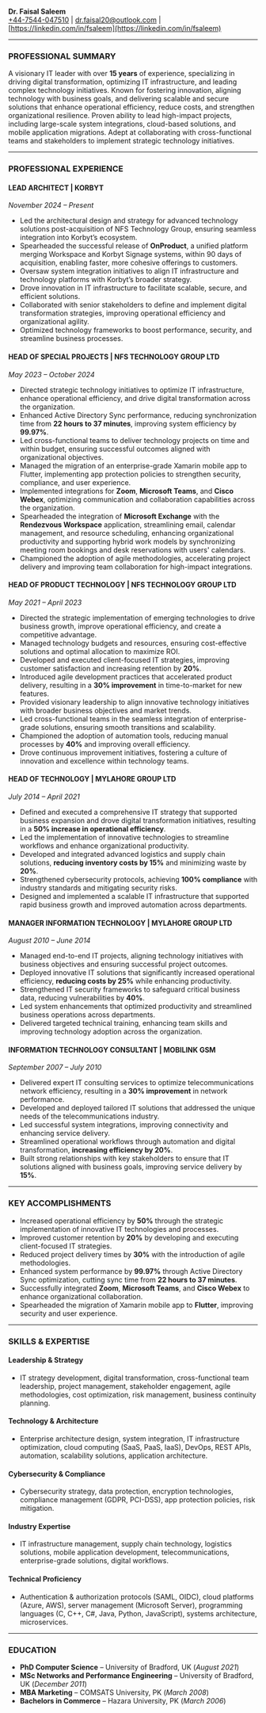 
**Dr. Faisal Saleem**  
[+44-7544-047510](tel:+44-7544-047510) | [dr.faisal20@outlook.com](mailto:dr.faisal20@outlook.com) | [https://linkedin.com/in/fsaleem](https://linkedin.com/in/fsaleem)

----------

### **PROFESSIONAL SUMMARY**

A visionary IT leader with over **15 years** of experience, specializing in driving digital transformation, optimizing IT infrastructure, and leading complex technology initiatives. Known for fostering innovation, aligning technology with business goals, and delivering scalable and secure solutions that enhance operational efficiency, reduce costs, and strengthen organizational resilience. Proven ability to lead high-impact projects, including large-scale system integrations, cloud-based solutions, and mobile application migrations. Adept at collaborating with cross-functional teams and stakeholders to implement strategic technology initiatives.

----------

### **PROFESSIONAL EXPERIENCE**

#### **LEAD ARCHITECT | KORBYT**

_November 2024 – Present_

-   Led the architectural design and strategy for advanced technology solutions post-acquisition of NFS Technology Group, ensuring seamless integration into Korbyt’s ecosystem.
-   Spearheaded the successful release of **OnProduct**, a unified platform merging Workspace and Korbyt Signage systems, within 90 days of acquisition, enabling faster, more cohesive offerings to customers.
-   Oversaw system integration initiatives to align IT infrastructure and technology platforms with Korbyt’s broader strategy.
-   Drove innovation in IT infrastructure to facilitate scalable, secure, and efficient solutions.
-   Collaborated with senior stakeholders to define and implement digital transformation strategies, improving operational efficiency and organizational agility.
-   Optimized technology frameworks to boost performance, security, and streamline business processes.

#### **HEAD OF SPECIAL PROJECTS | NFS TECHNOLOGY GROUP LTD**

_May 2023 – October 2024_

-   Directed strategic technology initiatives to optimize IT infrastructure, enhance operational efficiency, and drive digital transformation across the organization.
-   Enhanced Active Directory Sync performance, reducing synchronization time from **22 hours to 37 minutes**, improving system efficiency by **99.97%**.
-   Led cross-functional teams to deliver technology projects on time and within budget, ensuring successful outcomes aligned with organizational objectives.
-   Managed the migration of an enterprise-grade Xamarin mobile app to Flutter, implementing app protection policies to strengthen security, compliance, and user experience.
-   Implemented integrations for **Zoom**, **Microsoft Teams**, and **Cisco Webex**, optimizing communication and collaboration capabilities across the organization.
-   Spearheaded the integration of **Microsoft Exchange** with the **Rendezvous Workspace** application, streamlining email, calendar management, and resource scheduling, enhancing organizational productivity and supporting hybrid work models by synchronizing meeting room bookings and desk reservations with users' calendars.
-   Championed the adoption of agile methodologies, accelerating project delivery and improving team collaboration for high-impact integrations.

#### **HEAD OF PRODUCT TECHNOLOGY | NFS TECHNOLOGY GROUP LTD**

_May 2021 – April 2023_

-   Directed the strategic implementation of emerging technologies to drive business growth, improve operational efficiency, and create a competitive advantage.
-   Managed technology budgets and resources, ensuring cost-effective solutions and optimal allocation to maximize ROI.
-   Developed and executed client-focused IT strategies, improving customer satisfaction and increasing retention by **20%**.
-   Introduced agile development practices that accelerated product delivery, resulting in a **30% improvement** in time-to-market for new features.
-   Provided visionary leadership to align innovative technology initiatives with broader business objectives and market trends.
-   Led cross-functional teams in the seamless integration of enterprise-grade solutions, ensuring smooth transitions and scalability.
-   Championed the adoption of automation tools, reducing manual processes by **40%** and improving overall efficiency.
-   Drove continuous improvement initiatives, fostering a culture of innovation and excellence within technology teams.

#### **HEAD OF TECHNOLOGY | MYLAHORE GROUP LTD**

_July 2014 – April 2021_

-   Defined and executed a comprehensive IT strategy that supported business expansion and drove digital transformation initiatives, resulting in a **50% increase in operational efficiency**.
-   Led the implementation of innovative technologies to streamline workflows and enhance organizational productivity.
-   Developed and integrated advanced logistics and supply chain solutions, **reducing inventory costs by 15%** and minimizing waste by **20%**.
-   Strengthened cybersecurity protocols, achieving **100% compliance** with industry standards and mitigating security risks.
-   Designed and implemented a scalable IT infrastructure that supported rapid business growth and improved automation across departments.

#### **MANAGER INFORMATION TECHNOLOGY | MYLAHORE GROUP LTD**

_August 2010 – June 2014_

-   Managed end-to-end IT projects, aligning technology initiatives with business objectives and ensuring successful project outcomes.
-   Deployed innovative IT solutions that significantly increased operational efficiency, **reducing costs by 25%** while enhancing productivity.
-   Strengthened IT security frameworks to safeguard critical business data, reducing vulnerabilities by **40%**.
-   Led system enhancements that optimized productivity and streamlined business operations across departments.
-   Delivered targeted technical training, enhancing team skills and improving technology adoption across the organization.

#### **INFORMATION TECHNOLOGY CONSULTANT | MOBILINK GSM**

_September 2007 – July 2010_

-   Delivered expert IT consulting services to optimize telecommunications network efficiency, resulting in a **30% improvement** in network performance.
-   Developed and deployed tailored IT solutions that addressed the unique needs of the telecommunications industry.
-   Led successful system integrations, improving connectivity and enhancing service delivery.
-   Streamlined operational workflows through automation and digital transformation, **increasing efficiency by 20%**.
-   Built strong relationships with key stakeholders to ensure that IT solutions aligned with business goals, improving service delivery by **15%**.

----------

### **KEY ACCOMPLISHMENTS**

-   Increased operational efficiency by **50%** through the strategic implementation of innovative IT technologies and processes.
-   Improved customer retention by **20%** by developing and executing client-focused IT strategies.
-   Reduced project delivery times by **30%** with the introduction of agile methodologies.
-   Enhanced system performance by **99.97%** through Active Directory Sync optimization, cutting sync time from **22 hours to 37 minutes**.
-   Successfully integrated **Zoom**, **Microsoft Teams**, and **Cisco Webex** to enhance organizational collaboration.
-   Spearheaded the migration of Xamarin mobile app to **Flutter**, improving security and user experience.

----------

### **SKILLS & EXPERTISE**

#### **Leadership & Strategy**

-   IT strategy development, digital transformation, cross-functional team leadership, project management, stakeholder engagement, agile methodologies, cost optimization, risk management, business continuity planning.

#### **Technology & Architecture**

-   Enterprise architecture design, system integration, IT infrastructure optimization, cloud computing (SaaS, PaaS, IaaS), DevOps, REST APIs, automation, scalability solutions, application architecture.

#### **Cybersecurity & Compliance**

-   Cybersecurity strategy, data protection, encryption technologies, compliance management (GDPR, PCI-DSS), app protection policies, risk mitigation.

#### **Industry Expertise**

-   IT infrastructure management, supply chain technology, logistics solutions, mobile application development, telecommunications, enterprise-grade solutions, digital workflows.

#### **Technical Proficiency**

-   Authentication & authorization protocols (SAML, OIDC), cloud platforms (Azure, AWS), server management (Microsoft Server), programming languages (C, C++, C#, Java, Python, JavaScript), systems architecture, microservices.

----------

### **EDUCATION**

-   **PhD Computer Science** – University of Bradford, UK (_August 2021_)
-   **MSc Networks and Performance Engineering** – University of Bradford, UK (_December 2011_)
-   **MBA Marketing** – COMSATS University, PK (_March 2008_)
-   **Bachelors in Commerce** – Hazara University, PK (_March 2006_)
